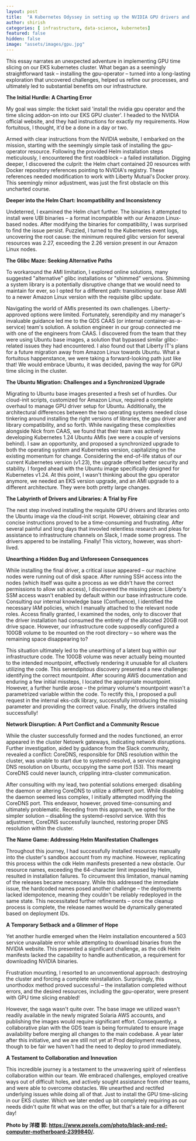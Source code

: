 ```yaml
---
layout: post
title:  "A Kubernetes Odyssey in setting up the NVIDIA GPU drivers and time-slicing"
author: shirish
categories: [ infrastructure, data-science, kubernetes]
featured: false
hidden: false
image: "assets/images/gpu.jpg"
---
```


This essay narrates an unexpected adventure in implementing GPU time slicing on our EKS kubernetes cluster. What began as a seemingly straightforward task – installing the gpu-operator – turned into a long-lasting exploration that uncovered challenges, helped us refine our processes, and ultimately led to substantial benefits om our infrastructure.

**The Initial Hurdle: A Charting Error**

My goal was simple: the ticket said 'install the nvidia gpu operator and the time slicing addon-on into our EKS GPU cluster'. I headed to the NVIDIA official website, and they had instructions for exactly my requirements. How fortuitous, I thought, it'd be a done in a day or two.

Armed with clear instructions from the NVIDIA website, I embarked on the mission, starting with the seemingly simple task of installing the gpu-operator resource. Following the provided Helm installation steps meticulously, I encountered the first roadblock – a failed installation.  Digging deeper, I discovered the culprit: the Helm chart contained 20 resources with Docker repository references pointing to NVIDIA's registry.  These references needed modification to work with Liberty Mutual's Docker proxy.  This seemingly minor adjustment, was just the first obstacle on this uncharted course.

**Deeper into the Helm Chart: Incompatibility and Inconsistency**

Undeterred, I examined the Helm chart further. The binaries it attempted to install were UBI binaries – a format incompatible with our Amazon Linux-based nodes.  After modifying the binaries for compatibility, I was surprised to find the issue persist.  Puzzled, I turned to the Kubernetes event logs, uncovering the root cause: the minimum required glibc version for several resources was 2.27, exceeding the 2.26 version present in our Amazon Linux nodes.

**The Glibc Maze: Seeking Alternative Paths**

To workaround the AMI limitation, I explored online solutions, many suggested "alternative" glibc installations or "shimmed" versions.  Shimming a system library is a potentially disruptive change that we would need to maintain for ever, so I opted for a different path: transitioning our base AMI to a newer Amazon Linux version with the requisite glibc update.

Navigating the world of AMIs presented its own challenges. Liberty-approved options were limited.  Fortunately, serendipity and my manager's invaluable guidance led me to the GDS CAAS (or internal container-as-a-service) team's solution.  A solution engineer in our group connected me with one of the engineers from CAAS. I discovered from the team that they were using Ubuntu base images, a solution that bypassed similar glibc-related issues they had encountered.  I also found out that Liberty IT's plans for a future migration away from Amazon Linux towards Ubuntu. What a fortuitous happenstance, we were taking a forward-looking path just like that! We would embrace Ubuntu, it was decided, paving the way for  GPU time slicing in the cluster.

**The Ubuntu Migration: Challenges and a Synchronized Upgrade**

Migrating to Ubuntu base images presented a fresh set of hurdles.  Our cloud-init scripts, customized for Amazon Linux, required a complete overhaul to manage GPU driver setup for Ubuntu.  Additionally, the  architectural differences between the two operating systems needed close tinkering around installing the right versions of libraries, the gpu driver and library compatibility, and so forth.  While navigating these complexities alongside Nick from CAAS, we found that their team was actively developing Kubernetes 1.24 Ubuntu AMIs (we were a couple of versions behind). I saw an opportunity, and proposed a synchronized upgrade to both the operating system and Kubernetes version, capitalizing on the existing momentum for change. Considering the end-of-life status of our current Kubernetes version (v1.23), the upgrade offered better security and stability. I forged ahead with the Ubuntu image specifically designed for Kubernetes v1.24. At this point, I wasn't thinking about the gpu operator anymore, we needed an EKS version upgrade, and an AMI upgrade to a different architecture. They were both pretty large changes.

**The Labyrinth of Drivers and Libraries: A Trial by Fire**

The next step involved installing the requisite GPU drivers and libraries onto the Ubuntu image via the cloud-init script.  However, obtaining clear and concise instructions proved to be a time-consuming and frustrating. After several painful and long days that invovled relentless research and pleas for assistance to infrastructure channels on Slack, I made some progress. The drivers appered to be installing. Finally! This victory, however, was short-lived.

**Unearthing a Hidden Bug and Unforeseen Consequences**

While installing the final driver, a critical issue appeared – our machine nodes were running out of disk space. After running SSH access into the nodes (which itself was quite a process as we didn't have the correct permissions to allow ssh access), I discovered the missing piece: Liberty's SSM access wasn't enabled by default within our base infrastructure code.  Consulting our internal knowledge base (Confluence), I identified the necessary IAM policies, which I manually attached to the relevant node roles.  Access finally granted, I examined the nodes, only to discover that the driver installation had consumed the entirety of the allocated 20GB root drive space. However, our infrastructure code supposedly configured a 100GB volume to be mounted on the root directory – so where was the remaining space disappearing to?

This situation ultimately led to the unearthing of a latent bug within our infrastructure code. The 100GB volume was never actually being mounted to the intended mountpoint, effectively rendering it unusable for all clusters utilizing the code. This serendipitous discovery presented a new challenge: identifying the correct mountpoint. After scouring AWS documentation and enduring a few initial missteps, I located the appropriate mountpoint. However, a further hurdle arose – the primary volume's mountpoint wasn't a parametrized variable within the code. To rectify this, I proposed a pull request in the internal eks-cdk library, successfully introducing the missing parameter and providing the correct value. Finally, the drivers installed successfully!

**Network Disruption: A Port Conflict and a Community Rescue**

While the cluster successfully formed and the nodes functioned, an error appeared in the cluster Netowrk gateways, indicating network disruptions. Further investigation, aided by guidance from the Slack community, revealed a conflict: CoreDNS, responsible for DNS resolution within the cluster, was unable to start due to systemd-resolvd, a service managing DNS resolution on Ubuntu, occupying the same port (53). This meant CoreDNS could never launch, crippling intra-cluster communication.

After consulting with my lead, two potential solutions emerged: disabling the daemon or altering CoreDNS to utilize a different port. While disabling the daemon seemed less complex, I initially attempted modifying the CoreDNS port. This endeavor, however, proved time-consuming and ultimately problematic. Receding from this approach, we opted for the simpler solution – disabling the systemd-resolvd service. With this adjustment, CoreDNS successfully launched, restoring proper DNS resolution within the cluster.

**The Name Game: Addressing Helm Manifestation Challenges**

Throughout this journey, I had successfully installed resources manually into the cluster's sandbox account from my machine. However, replicating this process within the cdk Helm manifests presented a new obstacle. Our resource names, exceeding the 64-character limit imposed by Helm, resulted in installation failures. To circumvent this limitation, manual naming of the releases became necessary. While this addressed the immediate issue, the hardcoded names posed another challenge – the deployments lacked idempotence, meaning they couldn't be reliably redeployed in the same state. This necessitated further refinements – once the cleanup process is complete, the release names would be dynamically generated based on deployment IDs.

**A Temporary Setback and a Glimmer of Hope**

Yet another hurdle emerged when the Helm installation encountered a 503 service unavailable error while attempting to download binaries from the NVIDIA website. This presented a significant challenge, as the cdk Helm manifests lacked the capability to handle authentication, a requirement for downloading NVIDIA binaries.

Frustration mounting, I resorted to an unconventional approach: destroying the cluster and forcing a complete reinstallation. Surprisingly, this unorthodox method proved successful – the installation completed without errors, and the desired resources, including the gpu-operator, were present with GPU time slicing enabled!

However, the saga wasn't quite over. The base image we utilized wasn't readily available in the newly migrated Solaria AWS accounts, and publishing the images would require significant effort. Consequently, a collaborative plan with the GDS team is being formulated to ensure image availability before merging all changes to the main codebase. A year later after this initiative, and we are still not yet at Prod deployment readiness, though to be fair we haven't had the need to deploy to prod immediately.

**A Testament to Collaboration and Innovation**

This incredible journey is a testament to the unwavering spirit of relentless collaboration  within our team. We embraced challenges, employed creative ways out of difficult holes, and actively sought assistance from other teams, and were able to overcome obstacles. We unearthed and rectifed underlying issues while doing all of that. Just to install the GPU time-slicing in our EKS cluster. Which we later ended up bit completely requiring as our needs didn't quite fit what was on the offer, but that's a tale for a different day!


__Photo by 洋榤 郭: https://www.pexels.com/photo/black-and-red-computer-motherboard-2399840/.__